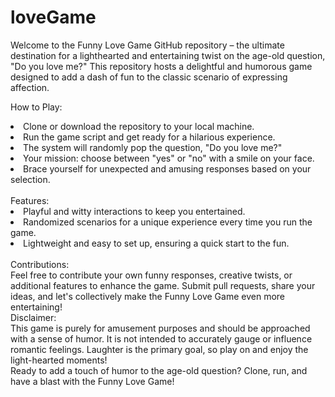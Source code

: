 # loveGame
Welcome to the Funny Love Game GitHub repository – the ultimate destination for a lighthearted and entertaining twist on the age-old question, "Do you love me?" This repository hosts a delightful and humorous game designed to add a dash of fun to the classic scenario of expressing affection.

How to Play:

<li> Clone or download the repository to your local machine.</li>
<li>Run the game script and get ready for a hilarious experience.</li>
<li>The system will randomly pop the question, "Do you love me?"</li>
<li>Your mission: choose between "yes" or "no" with a smile on your face.</li>
<li>Brace yourself for unexpected and amusing responses based on your selection.</li>
<br>
Features:

<li>Playful and witty interactions to keep you entertained.</li>
<li>Randomized scenarios for a unique experience every time you run the game.</li>
<li>Lightweight and easy to set up, ensuring a quick start to the fun.</li>
<br>
Contributions:<br>
Feel free to contribute your own funny responses, creative twists, or additional features to enhance the game. Submit pull requests, share your ideas, and let's collectively make the Funny Love Game even more entertaining!
<br>
Disclaimer:<br>
This game is purely for amusement purposes and should be approached with a sense of humor. It is not intended to accurately gauge or influence romantic feelings. Laughter is the primary goal, so play on and enjoy the light-hearted moments!
<br>
Ready to add a touch of humor to the age-old question? Clone, run, and have a blast with the Funny Love Game!
